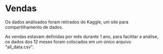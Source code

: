 # Vendas

Os dados análisados foram retirados do Kaggle, um site para compartilhamento de dados.

As vendas estavam definidas por mês durante 1 ano, para facilitar a análise, os dados dos 12 meses foram colocados em um único arquivo "all_data.csv".

